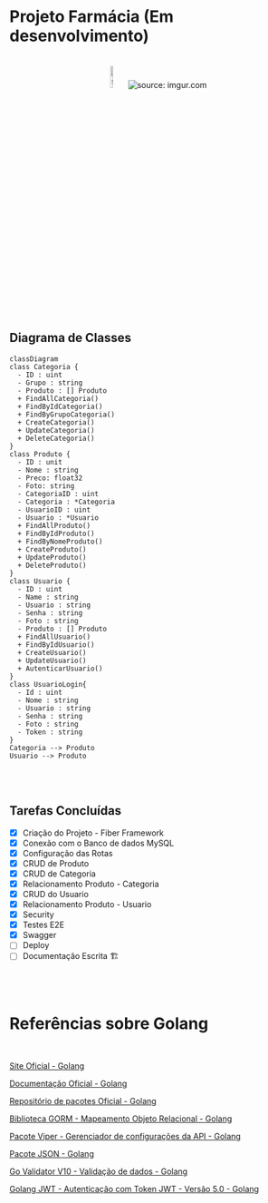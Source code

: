 # Projeto Farmácia (Em desenvolvimento)

<br />

<div align="center">
    <img src="https://i.imgur.com/JHinCnY.png" title="source: imgur.com" width="10%"/> 
    <img src="https://i.imgur.com/YC6Av6e.png" title="source: imgur.com" /> 
</div>

<br /><br />

## Diagrama de Classes

```mermaid
classDiagram
class Categoria {
  - ID : uint
  - Grupo : string
  - Produto : [] Produto
  + FindAllCategoria()
  + FindByIdCategoria()
  + FindByGrupoCategoria()
  + CreateCategoria()
  + UpdateCategoria()  
  + DeleteCategoria()
}
class Produto {
  - ID : unit
  - Nome : string
  - Preco: float32
  - Foto: string
  - CategoriaID : uint
  - Categoria : *Categoria
  - UsuarioID : uint
  - Usuario : *Usuario
  + FindAllProduto()
  + FindByIdProduto()
  + FindByNomeProduto()
  + CreateProduto()
  + UpdateProduto()  
  + DeleteProduto()
}
class Usuario {
  - ID : uint
  - Name : string
  - Usuario : string
  - Senha : string
  - Foto : string
  - Produto : [] Produto
  + FindAllUsuario()
  + FindByIdUsuario()
  + CreateUsuario()
  + UpdateUsuario()
  + AutenticarUsuario()
}
class UsuarioLogin{
  - Id : uint
  - Nome : string
  - Usuario : string
  - Senha : string
  - Foto : string
  - Token : string
}
Categoria --> Produto
Usuario --> Produto
```

<br /><br />

## Tarefas Concluídas



- [x] Criação do Projeto - Fiber Framework
- [x] Conexão com o Banco de dados MySQL
- [x] Configuração das Rotas
- [x] CRUD de Produto
- [x] CRUD de Categoria
- [x] Relacionamento Produto - Categoria
- [x] CRUD do Usuario
- [x] Relacionamento Produto - Usuario
- [x] Security
- [x] Testes E2E
- [x] Swagger
- [ ] Deploy
- [ ] Documentação Escrita 🏗

<br /><br />

# Referências sobre Golang

<br />

<a href="https://go.dev/" target="_blank">Site Oficial - Golang</a>

<a href="https://go.dev/doc/" target="_blank">Documentação Oficial - Golang</a>

<a href="https://pkg.go.dev/" target="_blank">Repositório de pacotes Oficial - Golang</a>

<a href="https://gorm.io/" target="_blank">Biblioteca GORM - Mapeamento Objeto Relacional - Golang</a>

<a href="https://github.com/spf13/viper" target="_blank">Pacote Viper - Gerenciador de configurações da API - Golang</a>

<a href="https://pkg.go.dev/encoding/json" target="_blank">Pacote JSON - Golang</a>

<a href="https://github.com/go-playground/validator" target="_blank">Go Validator V10 - Validação de dados - Golang</a>

<a href="https://github.com/golang-jwt/jwt-docs" target="_blank">Golang JWT - Autenticação com Token JWT - Versão 5.0 - Golang</a>
